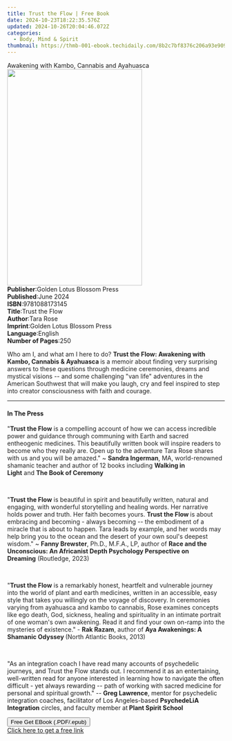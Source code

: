 ```yaml
---
title: Trust the Flow | Free Book
date: 2024-10-23T18:22:35.576Z
updated: 2024-10-26T20:04:46.072Z
categories:
  - Body, Mind & Spirit
thumbnail: https://thmb-001-ebook.techidaily.com/8b2c7bf8376c206a93e9094a22007f5ebc08f0bdba25a05b648916cc404c0780.jpg
---
```

<main id="book-container">
  <div class="flex flex-col">
    <div class="book-brief flex-1 py-6 px-4 sm:p-6 md:py-10 md:px-8">
      <!-- brief-->
      <div class="book-brief-main">
        Awakening with Kambo, Cannabis and Ayahuasca
      </div>
    </div>
    <div
      class="book-meta-info flex-1 grid gap-4 col-start-1 col-end-3 row-start-1 sm:mb-6 sm:grid-cols-4 lg:gap-6 lg:col-start-2 lg:row-end-6 lg:row-span-6 lg:mb-0"
    >
      <div
        class="book-meta-info-left place-content-center mt-4 p-4 text-sm leading-6 col-start-2 col-span-2 dark:text-slate-400"
      >
        <img
          class="w-full h-500 object-cover rounded-lg sm:h-255 sm:col-span-2 lg:col-span-full"
          src="https://img-001-ebook.techidaily.com/78ba5a02347f84a5ac4095d13ffd84100b6d73e856ddd0d1039bad7c7bbb20d8.jpg"
          alt=""
          width="312"
          height="500"
        />
      </div>
      <div
        class="book-meta-info-right mt-2 col-start-1 row-start-2 col-span-3 self-center"
      >
        <!-- meta data  -->
        <div class="flex flex-col px-4 md:px-8">
          <div class="flex-1">
            <strong>Publisher</strong>:<span class="px-2"
              >Golden Lotus Blossom Press</span
            >
          </div>
          <div class="flex-1">
            <strong>Published</strong>:<span class="px-2">June 2024</span>
          </div>
          <div class="flex-1">
            <strong>ISBN</strong>:<span class="px-2">9781088173145</span>
          </div>
          <div class="flex-1">
            <strong>Title</strong>:<span class="px-2">Trust the Flow</span>
          </div>
          <div class="flex-1">
            <strong>Author</strong>:<span class="px-2">Tara Rose</span>
          </div>
          <div class="flex-1">
            <strong>Imprint</strong>:<span class="px-2"
              >Golden Lotus Blossom Press</span
            >
          </div>
          <div class="flex-1">
            <strong>Language</strong>:<span class="px-2">English</span>
          </div>
          <div class="flex-1">
            <strong>Number of Pages</strong>:<span class="px-2">250</span>
          </div>
        </div>
      </div>
    </div>
    <div class="book-description flex-1 py-6 px-4 sm:p-6 md:py-10 md:px-8">
      <div class="book-description-main">
        <div accordion-content="" id="description">
          <p>
            <span style="color: rgb(34, 34, 34)"
              >Who am I, and what am I here to do?&nbsp;</span
            ><strong style="color: rgb(34, 34, 34)"
              >Trust the Flow: Awakening with Kambo, Cannabis &amp;
              Ayahuasca&nbsp;</strong
            ><span style="color: rgb(34, 34, 34)"
              >is a memoir about finding very surprising answers to these
              questions through medicine ceremonies, dreams and mystical visions
              -- and some challenging "van life" adventures in the American
              Southwest that will make you laugh, cry and feel inspired to step
              into creator consciousness with faith and
              courage.&nbsp;&nbsp;</span
            >
          </p>
        </div>
      </div>
    </div>
    <div class="book-excerpts flex-1 py-6 px-4 sm:p-6 md:py-10 md:px-8">
      <!-- excerpts-->
      <div class="book-excerpts-main">
        <hr />
        <h4 class="placeholder placeholder-heading">
          <span>In The Press</span>
        </h4>
        <p></p>
        <p>
          <span style="color: rgba(34, 34, 34, 1)">"</span
          ><strong style="color: rgba(34, 34, 34, 1)">Trust the Flow</strong
          ><span style="color: rgba(34, 34, 34, 1)"
            >&nbsp;is a compelling account of how we can access incredible power
            and guidance through communing with Earth and sacred entheogenic
            medicines. This beautifully written book will inspire readers to
            become who they really are. Open up to the adventure Tara Rose
            shares with us and you will be amazed." ~&nbsp;</span
          ><strong style="color: rgba(34, 34, 34, 1)">Sandra Ingerman</strong
          ><span style="color: rgba(34, 34, 34, 1)"
            >, MA, world-renowned shamanic teacher and author of 12 books
            including&nbsp;</span
          ><strong style="color: rgba(34, 34, 34, 1)">Walking in Light</strong
          ><span style="color: rgba(34, 34, 34, 1)">&nbsp;and&nbsp;</span
          ><strong style="color: rgba(34, 34, 34, 1)"
            >The Book of Ceremony</strong
          >
        </p>
        <p><br /></p>
        <p>
          "<strong style="color: rgba(34, 34, 34, 1)">Trust the Flow</strong
          ><span style="color: rgba(34, 34, 34, 1)"
            >&nbsp;is beautiful in spirit and beautifully written, natural and
            engaging, with wonderful storytelling and healing words. Her
            narrative holds power and truth. Her faith becomes
            yours.&nbsp;</span
          ><strong style="color: rgba(34, 34, 34, 1)"
            >Trust the Flow&nbsp;</strong
          ><span style="color: rgba(34, 34, 34, 1)"
            >is about embracing and becoming - always becoming -- the embodiment
            of a miracle that is about to happen. Tara leads by example, and her
            words may help bring you to the ocean and the desert of your own
            soul's deepest wisdom." ~&nbsp;</span
          ><strong style="color: rgba(34, 34, 34, 1)">Fanny Brewster</strong
          ><span style="color: rgba(34, 34, 34, 1)"
            >, Ph.D., M.F.A., LP, author of&nbsp;</span
          ><strong style="color: rgba(34, 34, 34, 1)"
            >Race and the Unconscious:&nbsp;An Africanist Depth Psychology
            Perspective on Dreaming</strong
          ><span style="color: rgba(34, 34, 34, 1)"
            >&nbsp;(Routledge, 2023)</span
          >
        </p>
        <p><br /></p>
        <p>
          <span style="color: rgba(34, 34, 34, 1)">"</span
          ><strong style="color: rgba(34, 34, 34, 1)">Trust the Flow</strong
          ><span style="color: rgba(34, 34, 34, 1)"
            >&nbsp;is a remarkably honest, heartfelt and vulnerable journey into
            the world of plant and earth medicines, written in an accessible,
            easy style that takes you willingly on the voyage of discovery. In
            ceremonies varying from ayahuasca and kambo to cannabis, Rose
            examines concepts like ego death, God, sickness, healing and
            spirituality in an intimate portrait of one woman's own awakening.
            Read it and find your own on-ramp into the mysteries of existence."
            -&nbsp;</span
          ><strong style="color: rgba(34, 34, 34, 1)">Rak Razam</strong
          ><span style="color: rgba(34, 34, 34, 1)">, author of&nbsp;</span
          ><strong style="color: rgba(34, 34, 34, 1)"
            >Aya Awakenings: A Shamanic Odyssey&nbsp;</strong
          ><span style="color: rgba(34, 34, 34, 1)"
            >(North Atlantic Books, 2013)</span
          >
        </p>
        <p><br /></p>
        <p>
          "As an integration coach I have read many accounts of psychedelic
          journeys, and Trust the Flow stands out. I recommend it as an
          entertaining, well-written read for anyone interested in learning how
          to navigate the often difficult - yet always rewarding -- path of
          working with sacred medicine for personal and spiritual growth."
          --&nbsp;<strong>Greg&nbsp;Lawrence</strong>, mentor for psychedelic
          integration coaches, facilitator of Los Angeles-based
          <strong>PsychedeLiA Integration</strong> circles, and faculty member
          at<strong> Plant Spirit School&nbsp;&nbsp;</strong>
        </p>
        <p></p>
      </div>
    </div>
    <div
      class="book-about-author flex-1 py-6 px-4 sm:p-6 md:py-10 md:px-8"
    ></div>
    <div class="book-free-get flex-1 py-6 px-4 sm:p-6 md:py-10 md:px-8">
      <button
        id="btn-free-get"
        class="bg-blue-500 hover:bg-blue-700 text-white font-bold py-2 px-4 rounded"
      >
        Free Get EBook (.PDF/.epub)
      </button>
      <div id="countdown-display" class="px-2 text-lg mt-2"></div>
      <a
        id="free-link"
        class="hidden bg-blue-500 hover:bg-blue-700 text-white font-bold py-2 px-4 rounded"
        href="https://www.ebooks.com/en-us/book/211383486/trust-the-flow/tara-rose/"
        target="_blank"
        >Click here to get a free link</a
      >
    </div>
    <script>
      let countdownTime = 0;
      let countdownInterval = null;
      document
        .getElementById('btn-free-get')
        .addEventListener('click', startCountdown);
      function startCountdown() {
        countdownTime = new Date().getTime() + 60000 * 3;
        countdownInterval = setInterval(updateCountdown, 1000);
        document.getElementById('btn-free-get').disabled = true;
        document
          .getElementById('btn-free-get')
          .classList.add('bg-gray-500', 'cursor-not-allowed');
      }
      function updateCountdown() {
        let currentTime = new Date().getTime();
        let timeLeft = countdownTime - currentTime;
        let secondsLeft = Math.floor(timeLeft / 1000);
        document.getElementById('countdown-display').innerHTML =
          `Remaining time: ${secondsLeft} seconds.`;
        if (secondsLeft <= 0) {
          clearInterval(countdownInterval);
          document.getElementById('btn-free-get').classList.add('hidden');
          document.getElementById('free-link').classList.remove('hidden');
          document.getElementById('countdown-display').innerHTML = '';
        }
      }
    </script>
  </div>
</main>

<ins class="adsbygoogle"
      style="display:block"
      data-ad-client="ca-pub-7571918770474297"
      data-ad-slot="8358498916"
      data-ad-format="auto"
      data-full-width-responsive="true"></ins>
    